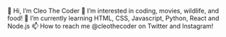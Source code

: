 👋 Hi, I’m Cleo The Coder
👀 I’m interested in coding, movies, wildlife, and food!
🌱 I’m currently learning HTML, CSS, Javascript, Python, React and Node.js
📫 How to reach me @cleothecoder on Twitter and Instagram!

<!---
cyandray/cyandray is a ✨ special ✨ repository because its `README.md` (this file) appears on your GitHub profile.
You can click the Preview link to take a look at your changes.
--->
